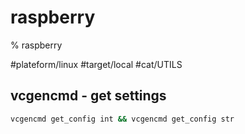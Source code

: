 # raspberry

% raspberry

#plateform/linux  #target/local  #cat/UTILS 

## vcgencmd - get settings
```bash
vcgencmd get_config int && vcgencmd get_config str
```